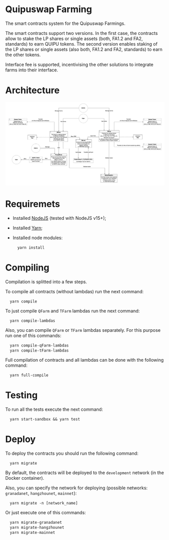 # Quipuswap Farming

The smart contracts system for the Quipuswap Farmings.

The smart contracts support two versions. In the first case, the contracts
allow to stake the LP shares or single assets (both, FA1.2 and FA2, standards)
to earn QUIPU tokens. The second version enables staking of the LP shares or
single assets (also both, FA1.2 and FA2, standards) to earn the other tokens.

Interface fee is supported, incentivising the other solutions to integrate
farms into their interface.

# Architecture

![architecture](./architecture/architecture.png)

# Requiremets

- Installed [NodeJS](https://nodejs.org/en/) (tested with NodeJS v15+);
- Installed [Yarn](https://classic.yarnpkg.com/lang/en/docs/install/#mac-stable);
- Installed node modules:

  ```shell
    yarn install
  ```

# Compiling

Compilation is splitted into a few steps.

To compile all contracts (without lambdas) run the next command:

```shell
  yarn compile
```

To just compile `QFarm` and `TFarm` lambdas run the next command:

```shell
  yarn compile-lambdas
```

Also, you can compile `QFarm` or `TFarm` lambdas separately. For this purpose
run one of this commands:

```shell
  yarn compile-qFarm-lambdas
  yarn compile-tFarm-lambdas
```

Full compilation of contracts and all lambdas can be done with the following
command:

```shell
  yarn full-compile
```

# Testing

To run all the tests execute the next command:

```shell
  yarn start-sandbox && yarn test
```

# Deploy

To deploy the contracts you should run the following command:

```shell
  yarn migrate
```

By default, the contracts will be deployed to the `development` network (in the
Docker container).

Also, you can specify the network for deploying (possible networks:
`granadanet`, `hangzhounet`, `mainnet`):

```shell
  yarn migrate -n [network_name]
```

Or just execute one of this commands:

```shell
  yarn migrate-granadanet
  yarn migrate-hangzhounet
  yarn migrate-mainnet
```
